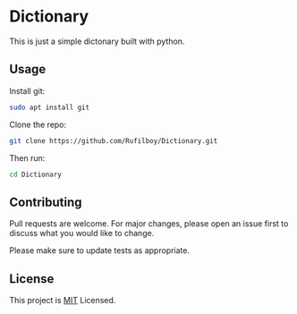 # Dictionary
This is just a simple dictonary built with python.

## Usage
Install git:
```sh
sudo apt install git
```
Clone the repo:
```sh
git clone https://github.com/Rufilboy/Dictionary.git
```
Then run:
```sh
cd Dictionary
```

## Contributing
Pull requests are welcome. For major changes, please open an issue first to discuss what you would like to change.

Please make sure to update tests as appropriate.

## License
This project is [MIT](https://choosealicense.com/licenses/mit/) Licensed.